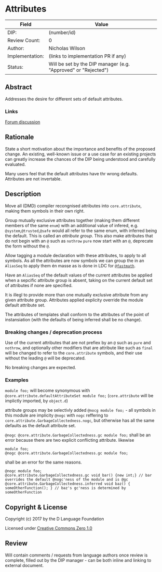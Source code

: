 # Attributes

| Field           | Value                                                           |
|-----------------|-----------------------------------------------------------------|
| DIP:            | (number/id)                                                     |
| Review Count:   | 0
| Author:         | Nicholas Wilson                                                 |
| Implementation: | (links to implementation PR if any)                             |
| Status:         | Will be set by the DIP manager (e.g. "Approved" or "Rejected")  |

## Abstract

Addresses the desire for different sets of default attributes.

### Links

[Forum discussion](https://forum.dlang.org/thread/wnddmlmfinqqfccdlhqc@forum.dlang.org)

## Rationale

State a short motivation about the importance and benefits of the proposed
change.  An existing, well-known issue or a use case for an existing projects
can greatly increase the chances of the DIP being understood and carefully
evaluated.

Many users feel that the default attributes have thr wrong defaults.
Attributes are not invertable.

## Description

Move all (DMD) compiler recongnised attributes into `core.attribute`, making them symbols in their own right.

Group mutually exclusive attributes together (making them different members of the same `enum`) with an additional value of infered,
e.g. `@system`,`@trusted`,`@safe` would all refer to the same enum, with inferred being the default. This is called an _attribute group_.
This also make attributes that do not begin with an `@` such as `nothrow` `pure` now start with an `@`, deprecate the form without the `@`.

Allow tagging a module declaration with these attributes, to apply to all symbols.
As all the attributes are now symbols we can group the in an `AliasSeq` to apply them én masse as is done in LDC for [`@fastmath`](https://github.com/ldc-developers/druntime/blob/ldc/src/ldc/attributes.d#L58).

Have an `AliasSeq` of the default values of the current attributes be applied when a sepcific attribute group is absent,
taking on the current default set of attributes if none are specified.

It is illegl to provide more than one mutually exclusive attribute from any given attribute group. 
Attributes applied explicity override the module default attribute set.

The attributes of templates shall conform to the attributes of the point of instansiation (with the defaults of being inferred shall be no change).

### Breaking changes / deprecation process

Use of the current attributes that are not prefiex by an `@` such as `pure` and `nothrow`,
and optionally other modifiers that are attribute like such as `final` will be changed to refer to the `core.attribute` symbols,
and their use without the leading `@` will be deprecated.

No breaking changes are expected.

### Examples

`module foo;` will become synonymous with `@core.attribute.defaultAttributeSet module foo;` 
(`core.attribute` will be implictly imported, by `object.d`)

 attribute groups may be selectivly added 
 `@nocg module foo;` - all symbols in this module are implicity `@nogc` with `nogc` reffering to `core.attribute.GarbageCollectedness.nogc`,
 but otherwise has all the same defaults as the default attribute set.
 
 `@nogc @core.attribute.GarbageCollectedness.gc module foo;` shall be an error because there are two explicit conflicting attribute.
 likewise 
 ```
 module foo;
 @nogc @core.attribute.GarbageCollectedness.gc module foo;
 ```
 shall be an error for the same reasons.
 ```
 @nogc module foo;
 @core.attribute.GarbageCollectedness.gc void bar() {new int;} // bar overrides the default @nogc'ness of the module and is @gc
 @core.attribute.GarbageCollectedness.inferred void baz() { someOtherFunction(); } // baz's gc'ness is determined by someOtherFunction
 ```

## Copyright & License

Copyright (c) 2017 by the D Language Foundation

Licensed under [Creative Commons Zero 1.0](https://creativecommons.org/publicdomain/zero/1.0/legalcode.txt)

## Review

Will contain comments / requests from language authors once review is complete,
filled out by the DIP manager - can be both inline and linking to external
document.
